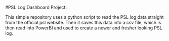 #PSL Log Dashboard Project:

This simple repository uses a python script to read the PSL log data straight from the official psl website. Then it saves this data into a csv file, which is then read into PowerBI and used to create a newer and fresher looking PSL log.
